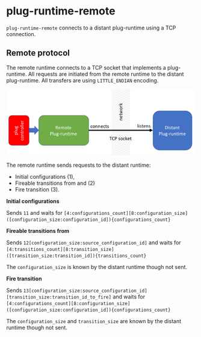 # plug-runtime-remote

`plug-runtime-remote` connects to a distant plug-runtime using a TCP connection.

## Remote protocol

The remote runtime connects to a TCP socket that implements a plug-runtime. 
All requests are initiated from the remote runtime to the distant plug-runtime.
All transfers are using `LITTLE_ENDIAN` encoding.

![Remote connection](images/remote.png)

The remote runtime sends requests to the distant runtime:

- Initial configurations (1),
- Fireable transitions from and (2)
- Fire transition (3).

**Initial configurations**

Sends `11` and waits for `[4:configurations_count][8:configuration_size] ([configuration_size:configuration_id]){configurations_count}`

**Fireable transitions from**

Sends `12[configuration_size:source_configuration_id]` and waits for `[4:transitions_count][8:transition_size]([transition_size:transition_id]){transitions_count}`

The `configuration_size` is known by the distant runtime though not sent.

**Fire transition**

Sends `13[configuration_size:source_configuration_id][transition_size:transition_id_to_fire]` and waits for `[4:configurations_count][8:configuration_size] ([configuration_size:configuration_id]){configurations_count}`

The `configuration_size` and `transition_size` are known by the distant runtime though not sent.
